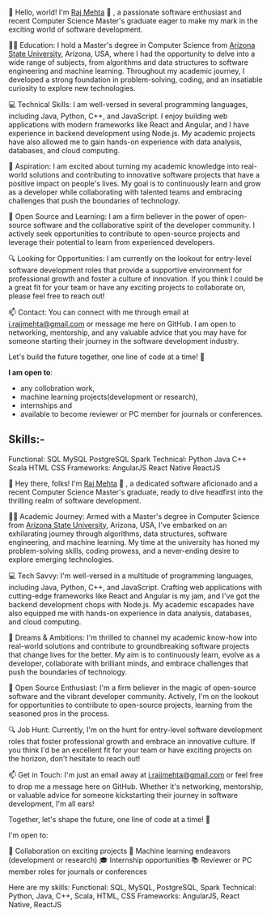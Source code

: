###

👋 Hello, world! I'm [Raj Mehta](https://rajmehtajj.github.io) 👋
, a passionate software enthusiast and recent Computer Science Master's graduate eager to make my mark in the exciting world of software development.

👨‍🎓 Education: I hold a Master's degree in Computer Science from [Arizona State University](https://www.asu.edu/), Arizona, USA, where I had the opportunity to delve into a wide range of subjects, from algorithms and data structures to software engineering and machine learning. Throughout my academic journey, I developed a strong foundation in problem-solving, coding, and an insatiable curiosity to explore new technologies.

💻 Technical Skills: I am well-versed in several programming languages, including Java, Python, C++, and JavaScript. I enjoy building web applications with modern frameworks like React and Angular, and I have experience in backend development using Node.js. My academic projects have also allowed me to gain hands-on experience with data analysis, databases, and cloud computing.

🚀 Aspiration: I am excited about turning my academic knowledge into real-world solutions and contributing to innovative software projects that have a positive impact on people's lives. My goal is to continuously learn and grow as a developer while collaborating with talented teams and embracing challenges that push the boundaries of technology.

🌱 Open Source and Learning: I am a firm believer in the power of open-source software and the collaborative spirit of the developer community. I actively seek opportunities to contribute to open-source projects and leverage their potential to learn from experienced developers.

🔍 Looking for Opportunities: I am currently on the lookout for entry-level software development roles that provide a supportive environment for professional growth and foster a culture of innovation. If you think I could be a great fit for your team or have any exciting projects to collaborate on, please feel free to reach out!

📫 Contact: You can connect with me through email at i.rajjmehta@gmail.com or message me here on GitHub. I am open to networking, mentorship, and any valuable advice that you may have for someone starting their journey in the software development industry.

Let's build the future together, one line of code at a time! 🚀

 **I am open to**:

- any collobration work,
- machine learning projects(development or research),
- internships and
- available to become reviewer or PC member for journals or conferences.

## Skills:-
Functional:
SQL
MySQL
PostgreSQL
Spark
Technical:
Python
Java
C++
Scala
HTML
CSS
Frameworks:
AngularJS
React Native
ReactJS


👋 Hey there, folks! I'm [Raj Mehta](https://rajmehtajj.github.io) 👋 , a dedicated software aficionado and a recent Computer Science Master's graduate, ready to dive headfirst into the thrilling realm of software development.

👨‍🎓 Academic Journey: Armed with a Master's degree in Computer Science from [Arizona State University](https://www.asu.edu/), Arizona, USA, I've embarked on an exhilarating journey through algorithms, data structures, software engineering, and machine learning. My time at the university has honed my problem-solving skills, coding prowess, and a never-ending desire to explore emerging technologies.

💻 Tech Savvy: I'm well-versed in a multitude of programming languages, including Java, Python, C++, and JavaScript. Crafting web applications with cutting-edge frameworks like React and Angular is my jam, and I've got the backend development chops with Node.js. My academic escapades have also equipped me with hands-on experience in data analysis, databases, and cloud computing.

🚀 Dreams & Ambitions: I'm thrilled to channel my academic know-how into real-world solutions and contribute to groundbreaking software projects that change lives for the better. My aim is to continuously learn, evolve as a developer, collaborate with brilliant minds, and embrace challenges that push the boundaries of technology.

🌱 Open Source Enthusiast: I'm a firm believer in the magic of open-source software and the vibrant developer community. Actively, I'm on the lookout for opportunities to contribute to open-source projects, learning from the seasoned pros in the process.

🔍 Job Hunt: Currently, I'm on the hunt for entry-level software development roles that foster professional growth and embrace an innovative culture. If you think I'd be an excellent fit for your team or have exciting projects on the horizon, don't hesitate to reach out!

📫 Get in Touch: I'm just an email away at i.rajjmehta@gmail.com or feel free to drop me a message here on GitHub. Whether it's networking, mentorship, or valuable advice for someone kickstarting their journey in software development, I'm all ears!

Together, let's shape the future, one line of code at a time! 🚀

I'm open to:

🤝 Collaboration on exciting projects
🤖 Machine learning endeavors (development or research)
🎓 Internship opportunities
📚 Reviewer or PC member roles for journals or conferences

Here are my skills:
Functional: SQL, MySQL, PostgreSQL, Spark
Technical: Python, Java, C++, Scala, HTML, CSS
Frameworks: AngularJS, React Native, ReactJS







